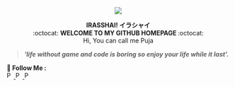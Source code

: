 <p align="center">

<img align="center" img src="https://user-images.githubusercontent.com/73125355/125493781-9f03dc15-3e85-4d6f-9a35-5e98eb7c16ed.gif">

</p>










<div align="center">
 <b> IRASSHAI! イラシャイ </b>
</div>

<div align="center">
:octocat: <b> WELCOME TO MY GITHUB HOMEPAGE </b>:octocat:
</div>

<div align="center">
Hi, You can call me Puja
</div>

<div algin="center">
<blockquote> <b> <i> 'life without game and code is boring so enjoy your life while it last'.</i> </b> </blockquote>
</div>

<div align="Left">
🔸<b> Follow Me : </b>
</div>

<a href="https://instagram.com/pujakhalika17/">
  <img  alt="Puja Khalika's Instagram" width="16px" src="https://cdn.jsdelivr.net/npm/simple-icons@v3/icons/instagram.svg" />
</a>

<a href="https://twitter.com/PujaKhalika">
  <img  alt="Puja Khalika's Twitter" width="16px" src="https://cdn.jsdelivr.net/npm/simple-icons@v3/icons/twitter.svg" />
</a>

<a href="https://www.facebook.com/Puja Khalika Buana/">
  <img  alt="Puja Khalika's Facebook" width="16px" src="https://cdn.jsdelivr.net/npm/simple-icons@v3/icons/facebook.svg" />
</a>
